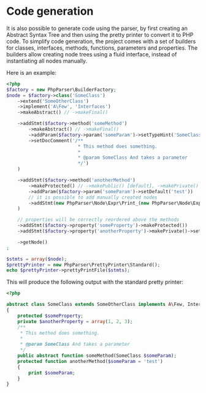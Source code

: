 Code generation
===============

It is also possible to generate code using the parser, by first creating an Abstract Syntax Tree and then using the
pretty printer to convert it to PHP code. To simplify code generation, the project comes with a set of builders for
classes, interfaces, methods, functions, parameters and properties. The builders allow creating node trees using a
fluid interface, instead of instantiating all nodes manually.

Here is an example:

```php
<?php
$factory = new PhpParser\BuilderFactory;
$node = $factory->class('SomeClass')
    ->extend('SomeOtherClass')
    ->implement('A\Few', 'Interfaces')
    ->makeAbstract() // ->makeFinal()

    ->addStmt($factory->method('someMethod')
        ->makeAbstract() // ->makeFinal()
        ->addParam($factory->param('someParam')->setTypeHint('SomeClass'))
        ->setDocComment('/**
                          * This method does something.
                          *
                          * @param SomeClass And takes a parameter
                          */')
    )

    ->addStmt($factory->method('anotherMethod')
        ->makeProtected() // ->makePublic() [default], ->makePrivate()
        ->addParam($factory->param('someParam')->setDefault('test'))
        // it is possible to add manually created nodes
        ->addStmt(new PhpParser\Node\Expr\Print_(new PhpParser\Node\Expr\Variable('someParam')))
    )

    // properties will be correctly reordered above the methods
    ->addStmt($factory->property('someProperty')->makeProtected())
    ->addStmt($factory->property('anotherProperty')->makePrivate()->setDefault(array(1, 2, 3)))

    ->getNode()
;

$stmts = array($node);
$prettyPrinter = new PhpParser\PrettyPrinter\Standard();
echo $prettyPrinter->prettyPrintFile($stmts);
```

This will produce the following output with the standard pretty printer:

```php
<?php

abstract class SomeClass extends SomeOtherClass implements A\Few, Interfaces
{
    protected $someProperty;
    private $anotherProperty = array(1, 2, 3);
    /**
     * This method does something.
     *
     * @param SomeClass And takes a parameter
     */
    public abstract function someMethod(SomeClass $someParam);
    protected function anotherMethod($someParam = 'test')
    {
        print $someParam;
    }
}
```
